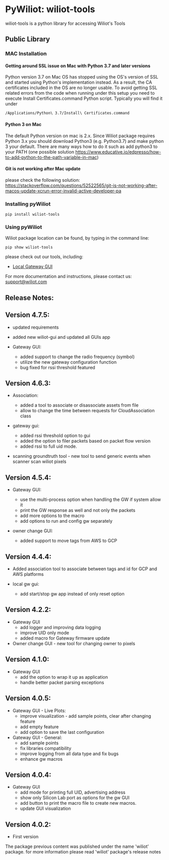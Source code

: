 # PyWiliot: wiliot-tools #

wiliot-tools is a python library for accessing Wiliot's Tools

## Public Library

### MAC Installation
#### Getting around SSL issue on Mac with Python 3.7 and later versions

Python version 3.7 on Mac OS has stopped using the OS's version of SSL and started using Python's implementation instead. As a result, the CA
certificates included in the OS are no longer usable. To avoid getting SSL related errors from the code when running under this setup you need
to execute Install Certificates.command Python script. Typically you will find it under
~~~~
/Applications/Python\ 3.7/Install\ Certificates.command
~~~~

#### Python 3 on Mac
The default Python version on mac is 2.x. Since Wiliot package requires Python 3.x you should download Python3 
(e.g.  Python3.7) and make python 3 your default.
There are many ways how to do it such as add python3 to your PATH (one possible solution https://www.educative.io/edpresso/how-to-add-python-to-the-path-variable-in-mac) 

#### Git is not working after Mac update
please check the following solution:
https://stackoverflow.com/questions/52522565/git-is-not-working-after-macos-update-xcrun-error-invalid-active-developer-pa


### Installing pyWiliot
````commandline
pip install wiliot-tools
````

### Using pyWiliot
Wiliot package location can be found, by typing in the command line:
````commandline
pip show wiliot-tools
````
please check out our tools, including:
* [Local Gateway GUI](wiliot_tools/local_gateway_gui/local_gateway_gui.py)

For more documentation and instructions, please contact us: support@wiliot.com


## Release Notes:

Version 4.7.5:
-----------------
* updated requirements
* added new wiliot-gui and updated all GUIs app
  
* Gateway GUI:
  * added support to change the radio frequency (symbol)
  * utilize the new gateway configuration function
  * bug fixed for rssi threshold featured


Version 4.6.3:
-----------------
* Association:
  * added a tool to associate or disassociate assets from file 
  * allow to change the time between requests for CloudAssociation class
  
* gateway gui:
  * added rssi threshold option to gui
  * added the option to filer packets based on packet flow version
  * added rssi to full uid mode.
  
* scanning groundtruth tool - new tool to send generic events when scanner scan wiliot pixels


Version 4.5.4:
-----------------
* Gateway GUI:
  * use the multi-process option when handling the GW if system allow it
  * print the GW response as well and not only the packets
  * add more options to the macro
  * add options to run and config gw separately
  
* owner change GUI:
  * added support to move tags from AWS to GCP

Version 4.4.4:
-----------------
* Added association tool to associate between tags and id for GCP and AWS platforms

* local gw gui:
  * add start/stop gw app instead of only reset option
  

Version 4.2.2:
-----------------
* Gateway GUI
  * add logger and improving data logging
  * improve UID only mode
  * added macro for Gateway firmware update
* Owner change GUI - new tool for changing owner to pixels

Version 4.1.0:
-----------------
* Gateway GUI
  * add the option to wrap it up as application
  * handle better packet parsing exceptions

Version 4.0.5:
-----------------
* Gateway GUI - Live Plots:
  * improve visualization - add sample points, clear after changing feature
  * add empty feature
  * add option to save the last configuration
* Gateway GUI - General:
  * add sample points
  * fix libraries compatibility
  * improve logging from all data type and fix bugs
  * enhance gw macros

Version 4.0.4:
-----------------
* Gateway GUI
    * add mode for printing full UID, advertising address
    * show only Silicon Lab port as options for the gw GUI
    * add button to print the macro file to create new macros.
    * update GUI visualization

Version 4.0.2:
-----------------
* First version


The package previous content was published under the name 'wiliot' package.
for more information please read 'wiliot' package's release notes
